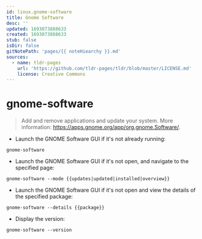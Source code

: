 ```yaml
---
id: linux.gnome-software
title: Gnome Software
desc: ''
updated: 1693073888633
created: 1693073888633
stub: false
isDir: false
gitNotePath: 'pages/{{ noteHiearchy }}.md'
sources:
  - name: tldr-pages
    url: 'https://github.com/tldr-pages/tldr/blob/master/LICENSE.md'
    license: Creative Commons
---
```

# gnome-software

> Add and remove applications and update your system.
> More information: <https://apps.gnome.org/app/org.gnome.Software/>.

- Launch the GNOME Software GUI if it's not already running:

`gnome-software`

- Launch the GNOME Software GUI if it's not open, and navigate to the specified page:

`gnome-software --mode {{updates|updated|installed|overview}}`

- Launch the GNOME Software GUI if it's not open and view the details of the specified package:

`gnome-software --details {{package}}`

- Display the version:

`gnome-software --version`

